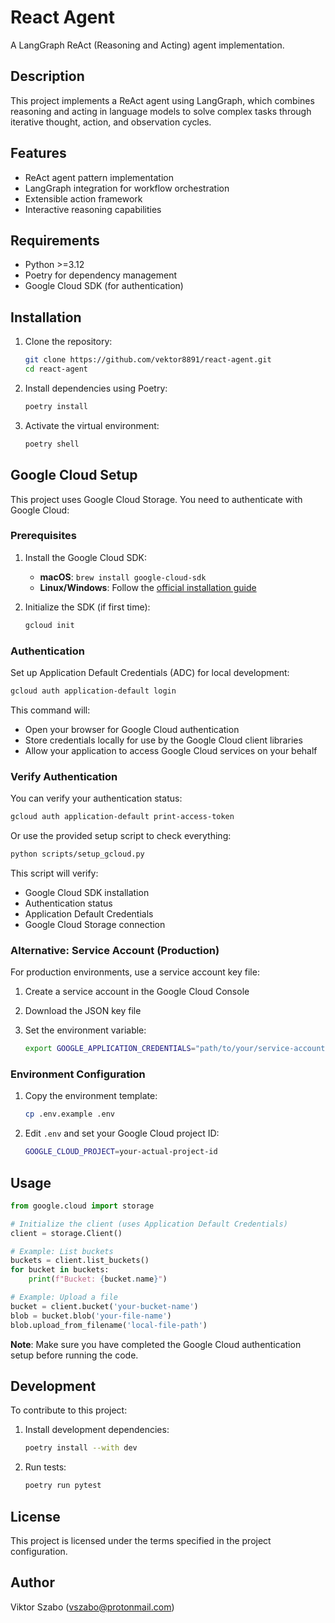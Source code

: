 # React Agent

A LangGraph ReAct (Reasoning and Acting) agent implementation.

## Description

This project implements a ReAct agent using LangGraph, which combines reasoning and acting in language models to solve complex tasks through iterative thought, action, and observation cycles.

## Features

- ReAct agent pattern implementation
- LangGraph integration for workflow orchestration
- Extensible action framework
- Interactive reasoning capabilities

## Requirements

- Python >=3.12
- Poetry for dependency management
- Google Cloud SDK (for authentication)

## Installation

1. Clone the repository:

   ```bash
   git clone https://github.com/vektor8891/react-agent.git
   cd react-agent
   ```

2. Install dependencies using Poetry:

    ```bash
    poetry install
    ```

3. Activate the virtual environment:

    ```bash
    poetry shell
    ```

## Google Cloud Setup

This project uses Google Cloud Storage. You need to authenticate with Google Cloud:

### Prerequisites

1. Install the Google Cloud SDK:
   - **macOS**: `brew install google-cloud-sdk`
   - **Linux/Windows**: Follow the [official installation guide](https://cloud.google.com/sdk/docs/install)

2. Initialize the SDK (if first time):

   ```bash
   gcloud init
   ```

### Authentication

Set up Application Default Credentials (ADC) for local development:

```bash
gcloud auth application-default login
```

This command will:

- Open your browser for Google Cloud authentication
- Store credentials locally for use by the Google Cloud client libraries
- Allow your application to access Google Cloud services on your behalf

### Verify Authentication

You can verify your authentication status:

```bash
gcloud auth application-default print-access-token
```

Or use the provided setup script to check everything:

```bash
python scripts/setup_gcloud.py
```

This script will verify:

- Google Cloud SDK installation
- Authentication status  
- Application Default Credentials
- Google Cloud Storage connection

### Alternative: Service Account (Production)

For production environments, use a service account key file:

1. Create a service account in the Google Cloud Console
2. Download the JSON key file
3. Set the environment variable:

   ```bash
   export GOOGLE_APPLICATION_CREDENTIALS="path/to/your/service-account-key.json"
   ```

### Environment Configuration

1. Copy the environment template:

   ```bash
   cp .env.example .env
   ```

2. Edit `.env` and set your Google Cloud project ID:

   ```bash
   GOOGLE_CLOUD_PROJECT=your-actual-project-id
   ```

## Usage

```python
from google.cloud import storage

# Initialize the client (uses Application Default Credentials)
client = storage.Client()

# Example: List buckets
buckets = client.list_buckets()
for bucket in buckets:
    print(f"Bucket: {bucket.name}")

# Example: Upload a file
bucket = client.bucket('your-bucket-name')
blob = bucket.blob('your-file-name')
blob.upload_from_filename('local-file-path')
```

**Note**: Make sure you have completed the Google Cloud authentication setup before running the code.

## Development

To contribute to this project:

1. Install development dependencies:

    ```bash
    poetry install --with dev
    ```

2. Run tests:

    ```bash
    poetry run pytest
    ```

## License

This project is licensed under the terms specified in the project configuration.

## Author

Viktor Szabo (<vszabo@protonmail.com>)
